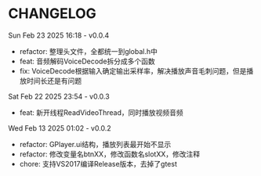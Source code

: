 # CHANGELOG

Sun Feb 23 2025 16:18 - v0.0.4
  - refactor: 整理头文件，全都统一到global.h中
  - feat: 音频解码VoiceDecode拆分成多个函数
  - fix: VoiceDecode根据输入确定输出采样率，解决播放声音毛刺问题，但是播放时间长还是有问题

Sat Feb 22 2025 23:54 - v0.0.3
  - feat: 新开线程ReadVideoThread，同时播放视频音频

Wed Feb 13 2025 01:02 - v0.0.2
  - refactor: GPlayer.ui结构，播放列表最开始不显示
  - refactor: 修改变量名btnXX，修改函数名slotXX，修改注释
  - chore: 支持VS2017编译Release版本，去掉了gtest
